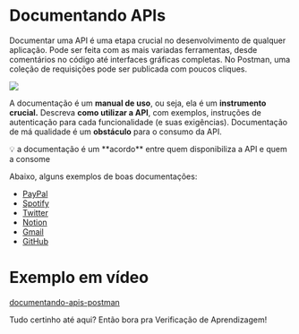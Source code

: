 # Documentando APIs

Documentar uma API é uma etapa crucial no desenvolvimento de qualquer aplicação. Pode ser feita com as mais variadas ferramentas, desde comentários no código até interfaces gráficas completas. No Postman, uma coleção de requisições pode ser publicada com poucos cliques.

![](https://labenu.notion.site/image/https%3A%2F%2Fs3-us-west-2.amazonaws.com%2Fsecure.notion-static.com%2F1ced6e67-4ca9-41d7-b8b4-81493172491f%2FUntitled.png?id=dd5ffb1e-14b4-4d8b-a52c-339e5069fcca&table=block&spaceId=f97190af-c9c2-4592-9ae2-6311b6b728de&width=2000&userId=&cache=v2)

A documentação é um **manual de uso**, ou seja, ela é um **instrumento crucial.** Descreva **como utilizar a API**, com exemplos, instruções de autenticação para cada funcionalidade (e suas exigências). Documentação de má qualidade é um **obstáculo** para o consumo da API.

<aside>
💡 a documentação é um **acordo** entre quem disponibiliza a API e quem a consome

</aside>

Abaixo, alguns exemplos de boas documentações:

- [PayPal](https://developer.paypal.com/api/rest/)
- [Spotify](https://developer.spotify.com/documentation/web-api/)
- [Twitter](https://developer.twitter.com/en/docs/twitter-api)
- [Notion](https://developers.notion.com/)
- [Gmail](https://developers.google.com/gmail/api)
- [GitHub](https://docs.github.com/pt/rest)

# Exemplo em vídeo

[documentando-apis-postman](https://drive.google.com/file/d/1ODL5MiyYyDGf_DK95-OyctlOBCf8qmFI/view?usp=share_link)

Tudo certinho até aqui? Então bora pra Verificação de Aprendizagem!

